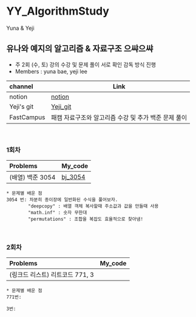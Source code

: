# YY_AlgorithmStudy
Yuna &amp; Yeji
## 유나와 예지의 알고리즘 & 자료구조 으쌰으쌰

* 주 2회 (수, 토) 강의 수강 및 문제 풀이 서로 확인 감독 방식 진행   
* Members : yuna bae, yeji lee

| channel     | Link |
| :--------- | --------- | 
| notion  |[notion](https://www.notion.so/Algorithm-study-9e8ebc1d8fcb442d85c4f23b9cbfa8df) |  
| Yeji's git | [Yeji_git](https://github.com/simba-pumba/YYAlgorithmStudy) |  
| FastCampus | 패캠 자료구조와 알고리즘 수강 및 추가 백준 문제 풀이 |  
<br>

### 1회차  
| Problems    | My_code  |  
| :--------- | --------- | 
| (배열) 백준 3054 | [bj_3054](배열/bj_17406_V2.py) |   


```
* 문제별 배운 점 
3054 번: 차분히 종이장에 일반화된 수식을 풀어보자. 
        "deepcopy" : 배열 객체 복사할때 주소값과 값을 만들때 사용 
        "math.inf" : 숫자 무한대 
        "permutations" : 조합을 복잡도 효율적으로 찾아냄!
```
<br>

### 2회차  
| Problems    | My_code  |  
| :--------- | --------- | 
| (링크드 리스트) 리트코드 771, 3 |  |   


```
* 문제별 배운 점 
771번:  
  
3번: 
```
<br>
